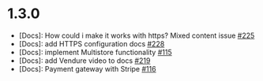 # 1.3.0

* [Docs]: How could i make it works with https? Mixed content issue [#225](https://github.com/vuestorefront-community/vendure/issues/225)
* [Docs]: add HTTPS configuration docs [#228](https://github.com/vuestorefront-community/vendure/issues/228)
* [Docs]: implement Multistore functionality [#115](https://github.com/vuestorefront-community/vendure/issues/115)
* [Docs]: add Vendure video to docs [#219](https://github.com/vuestorefront-community/vendure/issues/219)
* [Docs]: Payment gateway with Stripe [#116](https://github.com/vuestorefront-community/vendure/issues/116)
